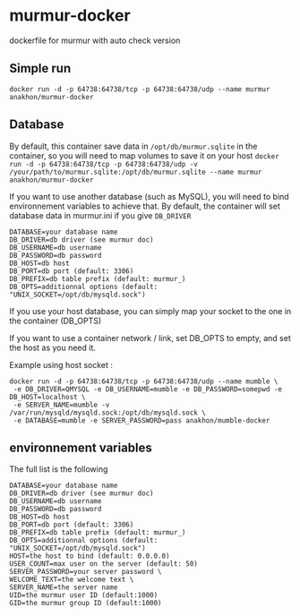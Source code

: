 # murmur-docker
dockerfile for murmur with auto check version

## Simple run
```docker run -d -p 64738:64738/tcp -p 64738:64738/udp --name murmur anakhon/murmur-docker```

## Database
By default, this container save data in ```/opt/db/murmur.sqlite``` in the container, so you will need to map volumes to save it on your host
```docker run -d -p 64738:64738/tcp -p 64738:64738/udp -v /your/path/to/murmur.sqlite:/opt/db/murmur.sqlite --name murmur anakhon/murmur-docker```

If you want to use another database (such as MySQL), you will need to bind environnement variables to achieve that.
By default, the container will set database data in murmur.ini if you give ```DB_DRIVER```

```
DATABASE=your database name
DB_DRIVER=db driver (see murmur doc)
DB_USERNAME=db username
DB_PASSWORD=db password
DB_HOST=db host
DB_PORT=db port (default: 3306)
DB_PREFIX=db table prefix (default: murmur_)
DB_OPTS=additionnal options (default: "UNIX_SOCKET=/opt/db/mysqld.sock")
```

If you use your host database, you can simply map your socket to the one in the container (DB_OPTS)

If you want to use a container network / link, set DB_OPTS to empty, and set the host as you need it.

Example using host socket :
```
docker run -d -p 64738:64738/tcp -p 64738:64738/udp --name mumble \
 -e DB_DRIVER=QMYSQL -e DB_USERNAME=mumble -e DB_PASSWORD=somepwd -e DB_HOST=localhost \
 -e SERVER_NAME=mumble -v /var/run/mysqld/mysqld.sock:/opt/db/mysqld.sock \
 -e DATABASE=mumble -e SERVER_PASSWORD=pass anakhon/mumble-docker
```

## environnement variables
The full list is the following
```
DATABASE=your database name
DB_DRIVER=db driver (see murmur doc)
DB_USERNAME=db username
DB_PASSWORD=db password
DB_HOST=db host
DB_PORT=db port (default: 3306)
DB_PREFIX=db table prefix (default: murmur_)
DB_OPTS=additionnal options (default: "UNIX_SOCKET=/opt/db/mysqld.sock")
HOST=the host to bind (default: 0.0.0.0)
USER_COUNT=max user on the server (default: 50)
SERVER_PASSWORD=your server password \
WELCOME_TEXT=the welcome text \
SERVER_NAME=the server name
UID=the murmur user ID (default:1000)
GID=the murmur group ID (default:1000)

```
